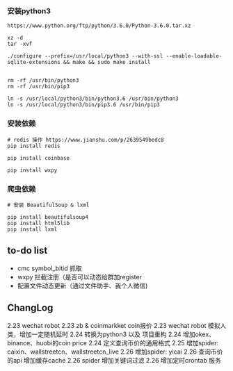 

### 安装python3

    https://www.python.org/ftp/python/3.6.0/Python-3.6.0.tar.xz

    xz -d 
    tar -xvf
    
    ./configure --prefix=/usr/local/python3 --with-ssl --enable-loadable-sqlite-extensions && make && sudo make install
    
    
    rm -rf /usr/bin/python3
    rm -rf /usr/bin/pip3
    
    ln -s /usr/local/python3/bin/python3.6 /usr/bin/python3
    ln -s /usr/local/python3/bin/pip3.6 /usr/bin/pip3


### 安装依赖

    # redis 操作 https://www.jianshu.com/p/2639549bedc8
    pip install redis
    
    pip install coinbase
    
    pip install wxpy
    
### 爬虫依赖

    # 安装 BeautifulSoup & lxml
    
    pip install beautifulsoup4
    pip install html5lib
    pip install lxml
    
## to-do list

- cmc symbol_bitid 抓取
- wxpy 拦截注册（是否可以动态给群加register
- 配置文件动态更新（通过文件助手、我个人微信)

## ChangLog

2.23 wechat robot
2.23 zb & coinmarkket coin报价
2.23 wechat robot 模拟人类，增加一定随机延时
2.24 转换为python3 以及 项目重构
2.24 增加okex、binance、huobi的coin price
2.24 定义查询币价的通用格式
2.25 增加spider: caixin、wallstreetcn、wallstreetcn_live 
2.26 增加spider: yicai
2.26 查询币价的api 增加缓存cache
2.26 spider 增加关键词过滤
2.26 增加定时crontab 服务